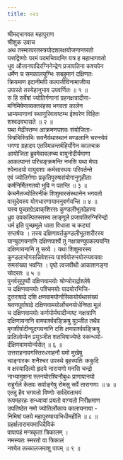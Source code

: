 ```yaml
---
title: ०२३
---
```

श्रीमद्‌भागवत महापुराण  
श्रीशुक उवाच   
अथ तस्मात्परतस्त्रयोदशलक्षयोजनान्तरतो   
यत्तद्विष्णोः परमं पदमभिवदन्ति यत्र ह महाभागवतो   
धुव औत्तानपादिरग्निनेन्द्रेण प्रजापतिना कश्यपेन   
धर्मेण च समकालयुग्भिः सबहुमानं दक्षिणतः   
क्रियमाण इदानीमपि कल्पजीविनामाजीव्य   
उपास्ते तस्येहानुभाव उपवर्णितः ॥ १ ॥   
स हि सर्वेषां ज्योतिर्गणानां ग्रहनक्षत्रादीना-   
मनिमिषेणाव्यक्तरंहसा भगवता कालेन   
भ्राम्यमाणानां स्थाणुरिवावष्टम्भ ईश्वरेण विहितः   
शश्वदवभासते ॥ २ ॥   
यथा मेढीस्तम्भ आक्रमणपशवः संयोजिता-   
स्त्रिभिस्त्रिभिः सवनैर्यथास्थानं मण्डलानि चरन्त्येवं   
भगणा ग्रहादय एतस्मिन्नन्तर्बहिर्योगेन कालचक्र   
आयोजिता ब्रुवमेवावलम्ब्य वायुनोदीर्यमाणा   
आकल्पान्तं परिचङ्क्रमन्ति नभसि यथा मेघाः   
श्येनादयो वायुवशाः कर्मसारथयः परिवर्तन्ते   
एवं ज्योतिर्गणाः प्रकृतिपुरुषसंयोगानुगृहीताः   
कर्मनिर्मितगतयो भुवि न पतन्ति ॥ ३ ॥   
केचनैतज्योतिरनीकं शिशुमारसंस्थानेन भगवतो   
वासुदेवस्य योगधारणायामनुवर्णयन्ति ॥ ४ ॥   
यस्य पुच्छाग्रेऽवाक्‌शिरसः कुण्डलीभूतदेहस्य   
ध्रुव उपकल्पितस्तस्य लाङ्‌गूले प्रजापतिरग्निरिन्द्रो   
धर्म इति पुच्छमूले धाता विधाता च कट्यां   
सप्तर्षयः । तस्य दक्षिणावर्तकुण्डलीभूतशरीरस्य   
यान्युदगयनानि दक्षिणपार्श्वे तु नक्षत्राण्युपकल्पयन्ति   
दक्षिणायनानि तु सव्ये । यथा शिशुमारस्य   
कुण्डलाभोगसन्निवेशस्य पार्श्वयोरुभयोरप्यवयवाः   
समसंख्या भवन्ति । पृष्ठे त्वजवीथी आकाशगङ्गा   
चोदरतः ॥ ५ ॥   
पुनर्वसुपुष्यौ दक्षिणवामयोः श्रोण्योरार्द्राश्लेषे   
च दक्षिणवामयोः पश्चिमयोः पादयोरभिजि-   
दुत्तराषाढे दशि क्षणवामयोर्नासिकयोर्यथासंख्यं   
श्रवणपूर्वाषाढे दक्षिणवामयोर्लोचनयोर्धनिष्ठा मूलं   
च दक्षिणवामयोः कर्णयोर्मघादीन्यष्ट नक्षत्राणि   
दक्षिणायनानि वामपार्श्ववङ्क्रिषु युञ्जीत तथैव   
मृगशीर्षादीन्युदगयनानि दशि क्षणपार्श्ववङ्क्रिषु   
प्रातिलोम्येन प्रयुञ्जीत शतभिषाज्येष्ठे स्कन्धयो-   
र्दक्षिणवामयोर्न्यसेत् ॥ ६ ॥   
उत्तराहनावगस्तिरधराहनौ यमो मुखेषु   
चाङ्गारकः शनैश्चर उपस्थे बृहस्पतिः ककुदि   
व क्षस्यादित्यो हृदये नारायणो मनसि चन्द्रो   
नाभ्यामुशना स्तनयोरश्विनौबुधः प्राणापानयो   
राहुर्गले केतवः सर्वाङ्गेषु रोमसु सर्वे तारागणाः ॥ ७ ॥   
एतदु हैव भगवतो विष्णोः सर्वदेवतामयं   
रूपमहरहः सन्ध्यायां प्रयतो वाग्यतो निरीक्षमाण   
उपतिष्ठेत नमो ज्योतिर्लोकाय कालायनाया -   
निमिषां पतये महापुरुषायाभिधीमहीति ॥ ८ ॥   
ग्रहर्क्षतारामयमाधिदैविकं   
पापापहं मन्त्रकृतां त्रिकालम् ।   
नमस्यतः स्मरतो वा त्रिकालं   
नश्येत तत्कालजमाशु पापम् ॥ ९ ॥ 